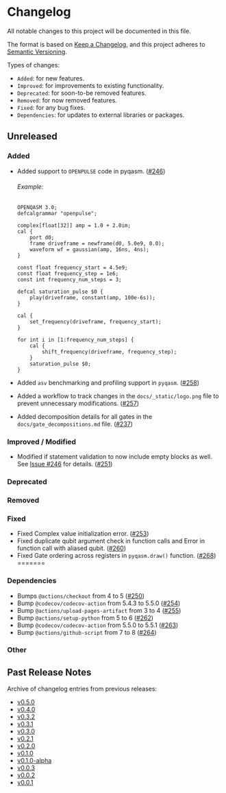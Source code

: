 # Changelog

All notable changes to this project will be documented in this file.

The format is based on [Keep a Changelog](https://keepachangelog.com/en/1.1.0/), and this project adheres to [Semantic Versioning](https://semver.org/spec/v2.0.0.html).

Types of changes:
- `Added`: for new features.
- `Improved`: for improvements to existing functionality.
- `Deprecated`: for soon-to-be removed features.
- `Removed`: for now removed features.
- `Fixed`: for any bug fixes.
- `Dependencies`: for updates to external libraries or packages.

## Unreleased

### Added

- Added support to `OPENPULSE` code in pyqasm. ([#246](https://github.com/qBraid/pyqasm/pull/246))
  ###### Example:
  ```qasm
  OPENQASM 3.0;
  defcalgrammar "openpulse";
    
  complex[float[32]] amp = 1.0 + 2.0im;
  cal {
      port d0;
      frame driveframe = newframe(d0, 5.0e9, 0.0);
      waveform wf = gaussian(amp, 16ns, 4ns);
  }
    
  const float frequency_start = 4.5e9;
  const float frequency_step = 1e6;
  const int frequency_num_steps = 3;
  
  defcal saturation_pulse $0 {
      play(driveframe, constant(amp, 100e-6s));
  }
    
  cal {
      set_frequency(driveframe, frequency_start);
  }
    
  for int i in [1:frequency_num_steps] {
      cal {
          shift_frequency(driveframe, frequency_step);
      }
      saturation_pulse $0;
  }
  ```

- Added `asv` benchmarking and profiling support in `pyqasm`. ([#258](https://github.com/qBraid/pyqasm/pull/258))
- Added a workflow to track changes in the `docs/_static/logo.png` file to prevent unnecessary modifications. ([#257](https://github.com/qBraid/pyqasm/pull/257))
- Added decomposition details for all gates in the `docs/gate_decompositions.md` file. ([#237](https://github.com/qBraid/pyqasm/pull/237))



### Improved / Modified
- Modified if statement validation to now include empty blocks as well. See [Issue #246](https://github.com/qBraid/pyqasm/issues/246) for details. ([#251](https://github.com/qBraid/pyqasm/pull/251))

### Deprecated

### Removed

### Fixed
- Fixed Complex value initialization error. ([#253](https://github.com/qBraid/pyqasm/pull/253))
- Fixed duplicate qubit argument check in function calls and  Error in function call with aliased qubit. ([#260](https://github.com/qBraid/pyqasm/pull/260))
- Fixed Gate ordering across registers in `pyqasm.draw()` function. ([#268](https://github.com/qBraid/pyqasm/pull/268))
=======


### Dependencies
- Bumps `@actions/checkout` from 4 to 5 ([#250](https://github.com/qBraid/pyqasm/pull/250))
- Bump `@codecov/codecov-action` from 5.4.3 to 5.5.0 ([#254](https://github.com/qBraid/pyqasm/pull/254))
- Bump `@actions/upload-pages-artifact` from 3 to 4 ([#255](https://github.com/qBraid/pyqasm/pull/255))
- Bump `@actions/setup-python` from 5 to 6 ([#262](https://github.com/qBraid/pyqasm/pull/262))
- Bump `@codecov/codecov-action` from 5.5.0 to 5.5.1 ([#263](https://github.com/qBraid/pyqasm/pull/263))
- Bump `@actions/github-script` from 7 to 8 ([#264](https://github.com/qBraid/pyqasm/pull/264))

### Other

## Past Release Notes

Archive of changelog entries from previous releases:

- [v0.5.0](https://github.com/qBraid/pyqasm/releases/tag/v0.5.0)
- [v0.4.0](https://github.com/qBraid/pyqasm/releases/tag/v0.4.0)
- [v0.3.2](https://github.com/qBraid/pyqasm/releases/tag/v0.3.2)
- [v0.3.1](https://github.com/qBraid/pyqasm/releases/tag/v0.3.1)
- [v0.3.0](https://github.com/qBraid/pyqasm/releases/tag/v0.3.0)
- [v0.2.1](https://github.com/qBraid/pyqasm/releases/tag/v0.2.1)
- [v0.2.0](https://github.com/qBraid/pyqasm/releases/tag/v0.2.0)
- [v0.1.0](https://github.com/qBraid/pyqasm/releases/tag/v0.1.0)
- [v0.1.0-alpha](https://github.com/qBraid/pyqasm/releases/tag/v0.1.0-alpha)
- [v0.0.3](https://github.com/qBraid/pyqasm/releases/tag/v0.0.3)
- [v0.0.2](https://github.com/qBraid/pyqasm/releases/tag/v0.0.2)
- [v0.0.1](https://github.com/qBraid/pyqasm/releases/tag/v0.0.1)
